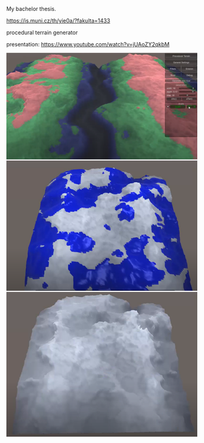 My bachelor thesis.

https://is.muni.cz/th/yie0a/?fakulta=1433

procedural terrain generator

presentation:
https://www.youtube.com/watch?v=jUAoZY2qkbM

<img width="500" src="https://github.com/ja003/Portfolio/blob/main/FractalNature/fn_river.png">

<img width="500" src="https://github.com/ja003/Portfolio/blob/main/FractalNature/fn_waterErosion.png">

<img width="500" src="https://github.com/ja003/Portfolio/blob/main/FractalNature/fn_eroded.png">


